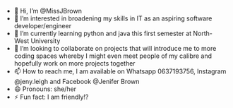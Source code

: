 - 👋 Hi, I’m @MissJBrown
- 👀 I’m interested in broadening my skills in IT as an aspiring software developer/engineer
- 🌱 I’m currently learning python and java this first semester at North-West University
- 💞️ I’m looking to collaborate on projects that will introduce me to more coding spaces whereby I might even meet people of my calibre and hopefully work on more projects together
- 📫 How to reach me, I am available on Whatsapp 0637193756, Instagram @jeny.leigh and Facebook @Jenifer Brown
- 😄 Pronouns: she/her
- ⚡ Fun fact: I am friendly!?

<!---
MissJBrown/MissJBrown is a ✨ special ✨ repository because its `README.md` (this file) appears on your GitHub profile.
You can click the Preview link to take a look at your changes.
--->
